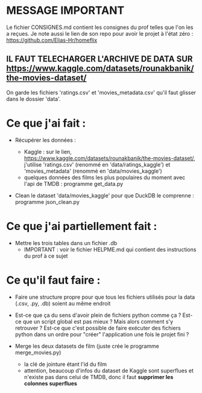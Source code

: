 # MESSAGE IMPORTANT

Le fichier CONSIGNES.md contient les consignes du prof telles que l'on les a reçues. Je note aussi le lien de son repo pour avoir le projet à l'état zéro : https://github.com/Elias-Hr/homeflix

## IL FAUT TELECHARGER L'ARCHIVE DE DATA SUR https://www.kaggle.com/datasets/rounakbanik/the-movies-dataset/ 
On garde les fichiers 'ratings.csv' et 'movies_metadata.csv' qu'il faut glisser dans le dossier 'data'.

# Ce que j'ai fait :

- Récupérer les données :
   - Kaggle : sur le lien, https://www.kaggle.com/datasets/rounakbanik/the-movies-dataset/, j'utilise 'ratings.csv' (renommé en 'data/ratings_kaggle') et 'movies_metadata' (renommé en 'data/movies_kaggle')
   - quelques données des films les plus populaires du moment avec l'api de TMDB : programme get_data.py

- Clean le dataset 'data/movies_kaggle' pour que DuckDB le comprenne : programme json_clean.py

# Ce que j'ai partiellement fait :

- Mettre les trois tables dans un fichier .db
   - IMPORTANT : voir le fichier HELPME.md qui contient des instructions du prof à ce sujet

# Ce qu'il faut faire : 

- Faire une structure propre pour que tous les fichiers utilisés pour la data (.csv, .py, .db) soient au même endroit

- Est-ce que ça du sens d'avoir plein de fichiers python comme ça ? Est-ce que un script global est pas mieux ? Mais alors comment s'y retrouver ? Est-ce que c'est possible de faire exécuter des fichiers python dans un ordre pour "créer" l'application une fois le projet fini ?

- Merge les deux datasets de film (juste crée le programme merge_movies.py)
   - la clé de jointure étant l'id du film 
   - attention, beaucoup d'infos du dataset de Kaggle sont superflues et n'existe pas dans celui de TMDB, donc il faut **supprimer les colonnes superflues**
